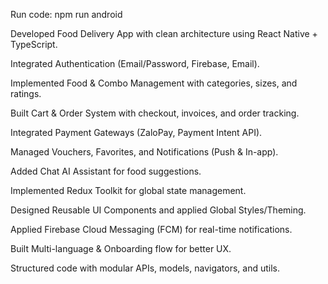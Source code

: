 Run code: npm run android

Developed Food Delivery App with clean architecture using React Native + TypeScript.

Integrated Authentication (Email/Password, Firebase, Email).

Implemented Food & Combo Management with categories, sizes, and ratings.

Built Cart & Order System with checkout, invoices, and order tracking.

Integrated Payment Gateways (ZaloPay, Payment Intent API).

Managed Vouchers, Favorites, and Notifications (Push & In-app).

Added Chat AI Assistant for food suggestions.

Implemented Redux Toolkit for global state management.

Designed Reusable UI Components and applied Global Styles/Theming.

Applied Firebase Cloud Messaging (FCM) for real-time notifications.

Built Multi-language & Onboarding flow for better UX.

Structured code with modular APIs, models, navigators, and utils.
